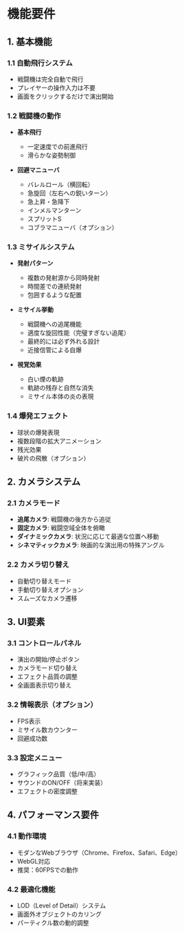 # 機能要件

## 1. 基本機能

### 1.1 自動飛行システム
- 戦闘機は完全自動で飛行
- プレイヤーの操作入力は不要
- 画面をクリックするだけで演出開始

### 1.2 戦闘機の動作
- **基本飛行**
  - 一定速度での前進飛行
  - 滑らかな姿勢制御

- **回避マニューバ**
  - バレルロール（横回転）
  - 急旋回（左右への鋭いターン）
  - 急上昇・急降下
  - インメルマンターン
  - スプリットS
  - コブラマニューバ（オプション）

### 1.3 ミサイルシステム
- **発射パターン**
  - 複数の発射源から同時発射
  - 時間差での連続発射
  - 包囲するような配置

- **ミサイル挙動**
  - 戦闘機への追尾機能
  - 適度な旋回性能（完璧すぎない追尾）
  - 最終的には必ず外れる設計
  - 近接信管による自爆

- **視覚効果**
  - 白い煙の軌跡
  - 軌跡の残存と自然な消失
  - ミサイル本体の炎の表現

### 1.4 爆発エフェクト
- 球状の爆発表現
- 複数段階の拡大アニメーション
- 残光効果
- 破片の飛散（オプション）

## 2. カメラシステム

### 2.1 カメラモード
- **追尾カメラ**: 戦闘機の後方から追従
- **固定カメラ**: 戦闘空域全体を俯瞰
- **ダイナミックカメラ**: 状況に応じて最適な位置へ移動
- **シネマティックカメラ**: 映画的な演出用の特殊アングル

### 2.2 カメラ切り替え
- 自動切り替えモード
- 手動切り替えオプション
- スムーズなカメラ遷移

## 3. UI要素

### 3.1 コントロールパネル
- 演出の開始/停止ボタン
- カメラモード切り替え
- エフェクト品質の調整
- 全画面表示切り替え

### 3.2 情報表示（オプション）
- FPS表示
- ミサイル数カウンター
- 回避成功数

### 3.3 設定メニュー
- グラフィック品質（低/中/高）
- サウンドのON/OFF（将来実装）
- エフェクトの密度調整

## 4. パフォーマンス要件

### 4.1 動作環境
- モダンなWebブラウザ（Chrome、Firefox、Safari、Edge）
- WebGL対応
- 推奨：60FPSでの動作

### 4.2 最適化機能
- LOD（Level of Detail）システム
- 画面外オブジェクトのカリング
- パーティクル数の動的調整